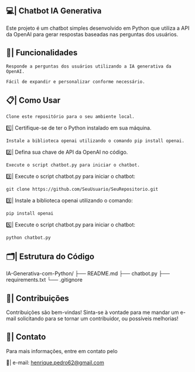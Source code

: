 ## 💻| Chatbot IA Generativa
Este projeto é um chatbot simples desenvolvido em Python que utiliza a API da OpenAI para gerar respostas baseadas nas perguntas dos usuários.

## 📑| Funcionalidades
```
Responde a perguntas dos usuários utilizando a IA generativa da OpenAI.
```
```
Fácil de expandir e personalizar conforme necessário.
```


## 📋| Como Usar
```
Clone este repositório para o seu ambiente local.
```
 1️⃣| Certifique-se de ter o Python instalado em sua máquina.
```
Instale a biblioteca openai utilizando o comando pip install openai.
```
 2️⃣| Defina sua chave de API da OpenAI no código.
```
Execute o script chatbot.py para iniciar o chatbot.
```
 3️⃣| Execute o script chatbot.py para iniciar o chatbot:

```
git clone https://github.com/SeuUsuario/SeuRepositorio.git
```
 3️⃣| Instale a biblioteca openai utilizando o comando:

```
pip install openai

```

 5️⃣| Execute o script chatbot.py para iniciar o chatbot:

```
python chatbot.py

```

## 🗂️| Estrutura do Código

IA-Generativa-com-Python/
├── README.md
├── chatbot.py
├── requirements.txt
└── .gitignore


## 👥| Contribuições
Contribuições são bem-vindas! Sinta-se à vontade para me mandar um e-mail solicitando para se tornar um contribuidor, ou possíveis melhorias! 

## 📲| Contato
Para mais informações, entre em contato pelo 

 📩| e-mail: henrique.pedro62@gmail.com
